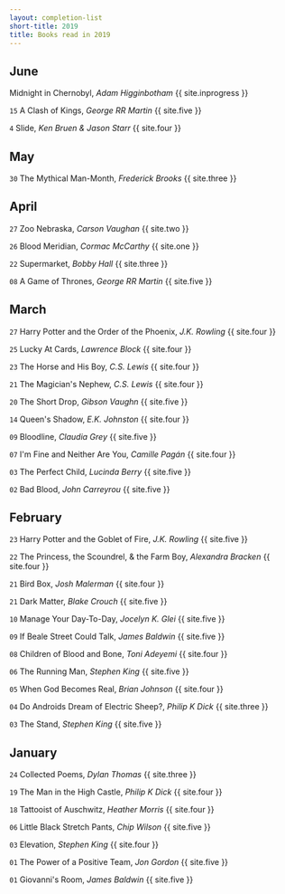 ```yaml
---
layout: completion-list
short-title: 2019
title: Books read in 2019
---
```

## June
Midnight in Chernobyl, _Adam Higginbotham_ {{ site.inprogress }}

`15` A Clash of Kings, _George RR Martin_ {{ site.five }}

`4` Slide, _Ken Bruen & Jason Starr_ {{ site.four }}

## May
`30` The Mythical Man-Month, _Frederick Brooks_ {{ site.three }}

## April
`27` Zoo Nebraska, _Carson Vaughan_ {{ site.two }}

`26` Blood Meridian, _Cormac McCarthy_ {{ site.one }}

`22` Supermarket, _Bobby Hall_ {{ site.three }}

`08` A Game of Thrones, _George RR Martin_ {{ site.five }}

## March
`27` Harry Potter and the Order of the Phoenix, _J.K. Rowling_ {{ site.four }}

`25` Lucky At Cards, _Lawrence Block_ {{ site.four }}

`23` The Horse and His Boy, _C.S. Lewis_ {{ site.four }}

`21` The Magician's Nephew, _C.S. Lewis_ {{ site.four }}

`20` The Short Drop, _Gibson Vaughn_ {{ site.five }}

`14` Queen's Shadow, _E.K. Johnston_ {{ site.four }}

`09` Bloodline, _Claudia Grey_ {{ site.five }}

`07` I'm Fine and Neither Are You, _Camille Pagán_ {{ site.four }}

`03` The Perfect Child, _Lucinda Berry_ {{ site.five }}

`02` Bad Blood, _John Carreyrou_ {{ site.five }}

## February
`23` Harry Potter and the Goblet of Fire, _J.K. Rowling_ {{ site.five }}

`22` The Princess, the Scoundrel, & the Farm Boy, _Alexandra Bracken_ {{ site.four }}

`21` Bird Box, _Josh Malerman_ {{ site.four }}

`21` Dark Matter, _Blake Crouch_ {{ site.five }}

`10` Manage Your Day-To-Day, _Jocelyn K. Glei_ {{ site.five }}

`09` If Beale Street Could Talk, _James Baldwin_ {{ site.five }}

`08` Children of Blood and Bone, _Toni Adeyemi_ {{ site.four }}

`06` The Running Man, _Stephen King_ {{ site.five }}

`05` When God Becomes Real, _Brian Johnson_ {{ site.four }}

`04` Do Androids Dream of Electric Sheep?, _Philip K Dick_ {{ site.three }}

`03` The Stand, _Stephen King_ {{ site.five }}

## January
`24` Collected Poems, _Dylan Thomas_ {{ site.three }}

`19` The Man in the High Castle, _Philip K Dick_ {{ site.four }}

`18` Tattooist of Auschwitz, _Heather Morris_ {{ site.four }}

`06` Little Black Stretch Pants, _Chip Wilson_ {{ site.five }}

`03` Elevation, _Stephen King_ {{ site.four }}

`01` The Power of a Positive Team, _Jon Gordon_ {{ site.five }}

`01` Giovanni's Room, _James Baldwin_ {{ site.five }}

